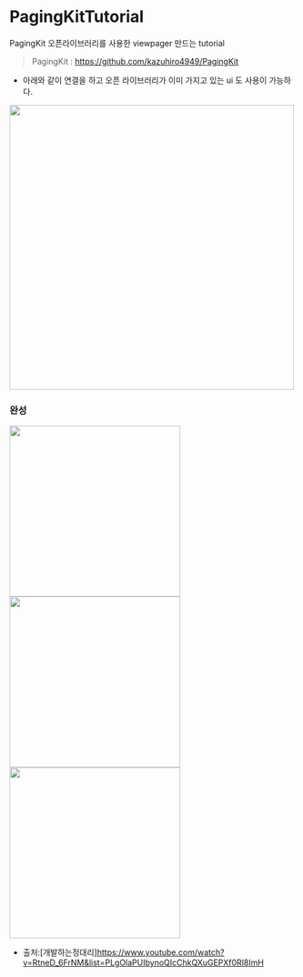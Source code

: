 # PagingKitTutorial
PagingKit 오픈라이브러리를 사용한 viewpager 만드는 tutorial
> PagingKit : https://github.com/kazuhiro4949/PagingKit

- 아래와 같이 연결을 하고 오픈 라이브러리가 이미 가지고 있는 ui 도 사용이 가능하다.
<img src = "https://user-images.githubusercontent.com/69136340/106266025-409d3780-626b-11eb-8ea0-0dd4cfae71ad.png" width ="500">

### 완성
<p>
<img src ="https://user-images.githubusercontent.com/69136340/106285050-56b8f100-6287-11eb-9940-df73975927c0.png" width="300">
<img src ="https://user-images.githubusercontent.com/69136340/106285060-59b3e180-6287-11eb-9c72-1b582bfd9ad7.png" width="300">
<img src ="https://user-images.githubusercontent.com/69136340/106285064-5ae50e80-6287-11eb-9c57-5003ee42fb59.png" width="300">
</p>

- 출처:[개발하는정대리]https://www.youtube.com/watch?v=RtneD_6FrNM&list=PLgOlaPUIbynoQIcChkQXuGEPXf0Rl8ImH
